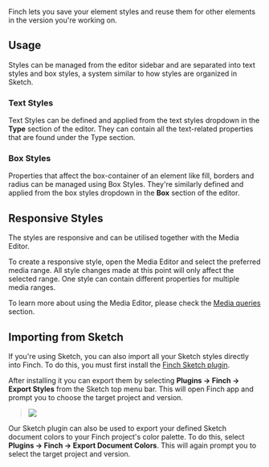 Finch lets you save your element styles and reuse them for other elements in the version you're working on.

## Usage

Styles can be managed from the editor sidebar and are separated into text styles and box styles, a system similar to how styles are organized in Sketch.

### Text Styles

Text Styles can be defined and applied from the text styles dropdown in the **Type** section of the editor. They can contain all the text-related properties that are found under the Type section.

### Box Styles

Properties that affect the box-container of an element like fill, borders and radius can be managed using Box Styles. They're similarly defined and applied from the box styles dropdown in the **Box** section of the editor.


## Responsive Styles
The styles are responsive and can be utilised together with the Media Editor.


To create a responsive style, open the Media Editor and select the preferred media range. All style changes made at this point will only affect the selected range. One style can contain different properties for multiple media ranges.

To learn more about using the Media Editor, please check the [Media queries](/desktop/media-queries.md) section.


## Importing from Sketch
If you're using Sketch, you can also import all your Sketch styles directly into Finch. To do this, you must first install the [Finch Sketch plugin](https://github.com/finchalyzer/finch-sketch).


After installing it you can export them by selecting **Plugins -> Finch -> Export Styles** from the Sketch top menu bar. This will open Finch app and prompt you to choose the target project and version.

>![](/img/sketch-plugin.gif)

Our Sketch plugin can also be used to export your defined Sketch document colors to your Finch project's color palette. To do this, select **Plugins -> Finch -> Export Document Colors**. This will again prompt you to select the target project and version.
